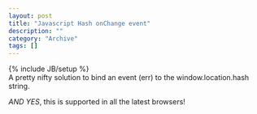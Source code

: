 ```yaml
--- 
layout: post 
title: "Javascript Hash onChange event"
description: ""
category: "Archive"
tags: []
---
```

{% include JB/setup %}  
A pretty nifty solution to bind an event (err) to the window.location.hash string.

<script src="https://gist.github.com/phun-ky/0c74e3b840eb91f840f0.js"></script>

*AND YES*, this is supported in all the latest browsers!